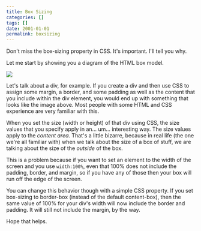 ```yaml
---
title: Box Sizing
categories: []
tags: []
date: 2001-01-01
permalink: boxsizing
---
```


Don't miss the box-sizing property in CSS. It's important. I'll tell you why.

Let me start by showing you a diagram of the HTML box model.

[![](http://codefoster.blob.core.windows.net/site/image/cdcacee2955f44b3b4f975001c44b377/boxsizing_01_1.png)](http://www.w3.org/wiki/images/d/d2/Boxarea.png)

Let's talk about a div, for example. If you create a div and then use CSS to assign some margin, a border, and some padding as well as the content that you include within the div element, you would end up with something that looks like the image above. Most people with some HTML and CSS experience are very familiar with this.

When you set the size (width or height) of that div using CSS, the size values that you specify apply in an... um... interesting way. The size values apply to the _content area_. That's a little bizarre, because in real life (the one we're all familiar with) when we talk about the size of a box of stuff, we are talking about the size of the _outside_ of the box.

This is a problem because if you want to set an element to the width of the screen and you use `width:100%`, even that 100% does not include the padding, border, and margin, so if you have any of those then your box will run off the edge of the screen.

You can change this behavior though with a simple CSS property. If you set box-sizing to border-box (instead of the default content-box), then the same value of 100% for your div's width will now include the border and padding. It will still not include the margin, by the way.

Hope that helps.